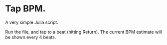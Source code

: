# Tap BPM.
A very simple Julia script. 

Run the file, and tap to a beat (hitting Return). The current BPM estimate will be shown every 4 beats.
